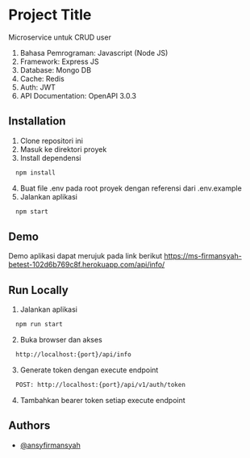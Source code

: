 
# Project Title

Microservice untuk CRUD user
1. Bahasa Pemrograman: Javascript (Node JS)
2. Framework: Express JS
3. Database: Mongo DB
4. Cache: Redis
5. Auth: JWT
6. API Documentation: OpenAPI 3.0.3


## Installation

1. Clone repositori ini
2. Masuk ke direktori proyek
3. Install dependensi
```bash
  npm install
```
4. Buat file .env pada root proyek dengan referensi dari .env.example
5. Jalankan aplikasi
```bash
  npm start
```
    
## Demo

Demo aplikasi dapat merujuk pada link berikut
https://ms-firmansyah-betest-102d6b769c8f.herokuapp.com/api/info/
## Run Locally

1. Jalankan aplikasi
```bash
  npm run start
```
2. Buka browser dan akses
```bash
  http://localhost:{port}/api/info
```
3. Generate token dengan execute endpoint
```bash
  POST: http://localhost:{port}/api/v1/auth/token
```
4. Tambahkan bearer token setiap execute endpoint
## Authors

- [@ansyfirmansyah](https://github.com/ansyfirmansyah)

